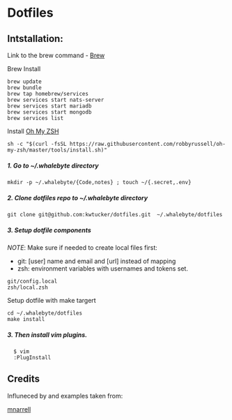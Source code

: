 # Dotfiles

## Intstallation:

Link to the brew command - [Brew](https://brew.sh/)

Brew Install

```
brew update
brew bundle
brew tap homebrew/services
brew services start nats-server
brew services start mariadb
brew services start mongodb
brew services list
```

Install [Oh My ZSH](https://github.com/robbyrussell/oh-my-zsh)

```
sh -c "$(curl -fsSL https://raw.githubusercontent.com/robbyrussell/oh-my-zsh/master/tools/install.sh)"
```

##### 1. Go to ~/.whalebyte directory

```
mkdir -p ~/.whalebyte/{Code,notes} ; touch ~/{.secret,.env}
```

##### 2. Clone dotfiles repo to ~/.whalebyte directory

```
git clone git@github.com:kwtucker/dotfiles.git  ~/.whalebyte/dotfiles
```

##### 3. Setup dotfile components

*NOTE*: Make sure if needed to create local files first:
 - git: [user] name and email and [url] instead of mapping
 - zsh: environment variables with usernames and tokens set.

```shell
git/config.local
zsh/local.zsh
```

Setup dotfile with make targert

```shell
cd ~/.whalebyte/dotfiles
make install
```

##### 3. Then install vim plugins.

```shell
  $ vim
  :PlugInstall
```

## Credits

Influneced by and examples taken from:

[mnarrell](https://github.com/mnarrell/dotfiles)

